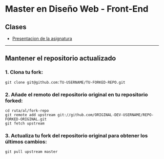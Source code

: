 # Master en Diseño Web - Front-End

## Clases

- [Presentacion de la asignatura](/clases/2017-10-23/2017-10-23.md)

---

## Mantener el repositorio actualizado

### 1. Clona tu fork:

    git clone git@github.com:TU-USERNAME/TU-FORKED-REPO.git

### 2. Añade el remoto del repositorio original en tu repositorio forked: 

    cd ruta/al/fork-repo
    git remote add upstream git://github.com/ORIGINAL-DEV-USERNAME/REPO-FORKED-ORIGINAL.git
    git fetch upstream

### 3. Actualiza tu fork del repositorio original para obtener los últimos cambios:

    git pull upstream master
